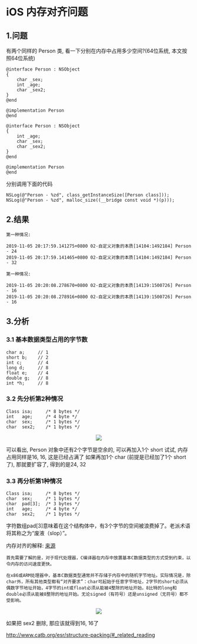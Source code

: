 # iOS 内存对齐问题

## 1.问题
有两个同样的 Person 类, 看一下分别在内存中占用多少空间?(64位系统, 本文按照64位系统)
```
@interface Person : NSObject
{
    char _sex;
    int _age;
    char _sex2;
}
@end

@implementation Person
@end
```

```
@interface Person : NSObject
{
    int _age;
    char _sex;
    char _sex2;
}
@end

@implementation Person
@end
```

分别调用下面的代码
```
NSLog(@"Person - %zd", class_getInstanceSize([Person class]));
NSLog(@"Person - %zd", malloc_size((__bridge const void *)(p)));
```

## 2.结果

```
第一种情况:

2019-11-05 20:17:59.141275+0800 02-自定义对象的本质[14104:1492184] Person - 24
2019-11-05 20:17:59.141465+0800 02-自定义对象的本质[14104:1492184] Person - 32
```

```
第一种情况:

2019-11-05 20:20:08.278670+0800 02-自定义对象的本质[14139:1500726] Person - 16
2019-11-05 20:20:08.278916+0800 02-自定义对象的本质[14139:1500726] Person - 16
```

## 3.分析

### 3.1 基本数据类型占用的字节数    
```
char a;     // 1
short b;    // 2
int c;      // 4
long d;     // 8
float e;    // 4
double g;   // 8
int *h;     // 8
```

### 3.2 先分析第2种情况

```
Class isa;     /* 8 bytes */
int   age;     /* 4 byte */
char  sex;     /* 1 bytes */
char  sex2;    /* 1 bytes */
```
<center>

![](https://upload-images.jianshu.io/upload_images/1792156-a5d485ab56fcc962.jpg?imageMogr2/auto-orient/strip%7CimageView2/2/w/1240)

</center> 

可以看出, Person 对象中还有2个字节是空余的, 可以再加入1个 short 试试, 内存占用同样是16, 16, 这是已经占满了
如果再加1个 char (前提是已经加了1个 short了), 那就要扩容了, 得到的是24, 32

### 3.3 再分析第1种情况

```
Class isa;     /* 8 bytes */
char  sex;     /* 1 bytes */
char  pad[3];  /* 3 bytes */
int   age;     /* 4 byte */
char  sex2;    /* 1 bytes */
```

字符数组pad[3]意味着在这个结构体中，有3个字节的空间被浪费掉了。老派术语将其称之为“废液（slop）”。

内存对齐的解释: [来源](http://www.catb.org/esr/structure-packing/#_related_reading)
```
首先需要了解的是，对于现代处理器，C编译器在内存中放置基本C数据类型的方式受到约束，以令内存的访问速度更快。

在x86或ARM处理器中，基本C数据类型通常并不存储于内存中的随机字节地址。实际情况是，除char外，所有其他类型都有“对齐要求”：char可起始于任意字节地址，2字节的short必须从偶数字节地址开始，4字节的int或float必须从能被4整除的地址开始，8比特的long和double必须从能被8整除的地址开始。无论signed（有符号）还是unsigned（无符号）都不受影响。
```

<center>

![](https://upload-images.jianshu.io/upload_images/1792156-32333fdafe18dbf4.jpg?imageMogr2/auto-orient/strip%7CimageView2/2/w/1240)

</center> 

如果把 sex2 删除, 那应该就得到16, 16了

http://www.catb.org/esr/structure-packing/#_related_reading